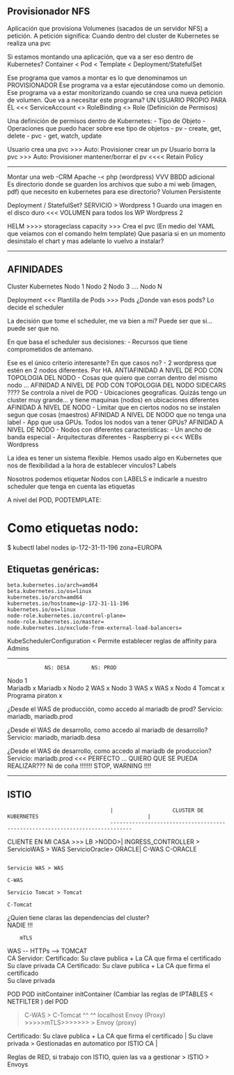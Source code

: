 Provisionador NFS
---------------------
Aplicación que provisiona Volumenes (sacados de un servidor NFS) a petición.
A petición significa:
    Cuando dentro del cluster de Kubernetes se realiza una pvc

Si estamos montando una aplicación, que va a ser eso dentro de Kubernetes?
    Container < Pod < Template < Deployment/StatefulSet

Ese programa que vamos a montar es lo que denominamos un PROVISIONADOR
Ese programa va a estar ejecutándose como un demonio.
Ese programa va a estar monitorizando cuando se crea una nueva peticion de volumen.
Que va a necesitar este programa?
    UN USUARIO PROPIO PARA ÉL <<< ServiceAccount <> RoleBinding <> Role (Definición de Permisos)
    
Una definición de permisos dentro de Kubernetes: 
    - Tipo de Objeto - Operaciones que puedo hacer sobre ese tipo de objetos
    - pv - create, get, delete
    - pvc - get, watch, update
    
Usuario crea una pvc >>> Auto: Provisioner crear un pv
Usuario borra la pvc >>> Auto: Provisioner mantener/borrar el pv    <<<< Retain Policy

-------------------------
Montar una web -CRM
    Apache -< php (wordpress)
                    VVV
                BBDD adicional  
Es directorio donde se guarden los archivos que subo a mi web (imagen, pdf)
que necesito en kubernetes para ese directorio? Volumen Persistente

Deployment / StatefulSet?
    SERVICIO > Wordpress 1
                    Guardo una imagen en el disco duro <<< VOLUMEN para todos los WP
               Wordpress 2
                    
HELM >>>> storageclass capacity >>> Crea el pvc (En medio del YAML que veiamos con el comando helm template)
Que pasaria si en un momento desinstalo el chart y mas adelante lo vuelvo a instalar?

----------------------------------------------------------------------------------------------------------------
AFINIDADES
----------------------------------------------------------------------------------------------------------------

Cluster Kubernetes
    Nodo 1
    Nodo 2
    Nodo 3
    ....
    Nodo N
    
Deployment <<< Plantilla de Pods >>> Pods ¿Donde van esos pods?
    Lo decide el scheduler

La decisión que tome el scheduler, me va bien a mi?
    Puede ser que si... puede ser que no.

En que basa el scheduler sus decisiones: 
    - Recursos que tiene comprometidos de antemano.

Ese es el único criterio interesante?
En que casos no?
    - 2 wordpress que estén en 2 nodos diferentes. Por HA.
        ANTIAFINIDAD A NIVEL DE POD CON TOPOLOGIA DEL NODO
    - Cosas que quiero que corran dentro del mismo nodo ...
        AFINIDAD A NIVEL DE POD CON TOPOLOGIA DEL NODO
        SIDECARS ???? Se controla a nivel de POD
    - Ubicaciones geograficas. Quizás tengo un cluster muy grande... y tiene maquinas (nodos) en ubicaciones diferentes
        AFINIDAD A NIVEL DE NODO
    - Limitar que en ciertos nodos no se instalen segun que cosas (maestros)
        AFINIDAD A NIVEL DE NODO que no tenga una label
    - App que usa GPUs. Todos los nodos van a tener GPUs?
        AFINIDAD A NIVEL DE NODO
    - Nodos con diferentes características: 
        - Un ancho de banda especial
        - Arquitecturas diferentes
            - Raspberry pi <<< WEBs Wordpress 

La idea es tener un sistema flexible.
Hemos usado algo en Kubernetes que nos de flexibilidad a la hora de establecer vínculos? Labels

Nosotros podemos etiquetar Nodos con LABELS e indicarle a nuestro scheduler que tenga en cuenta las etiquetas

A nivel del POD, PODTEMPLATE:
        
# Como etiquetas nodo:
$ kubectl label nodes ip-172-31-11-196 zona=EUROPA

## Etiquetas genéricas:
    beta.kubernetes.io/arch=amd64
    beta.kubernetes.io/os=linux
    kubernetes.io/arch=amd64
    kubernetes.io/hostname=ip-172-31-11-196
    kubernetes.io/os=linux
    node-role.kubernetes.io/control-plane=
    node-role.kubernetes.io/master=
    node.kubernetes.io/exclude-from-external-load-balancers=
    
    
KubeSchedulerConfiguration < Permite establecer reglas de affinity para Admins

------------------------------------------------------------------------------------
                NS: DESA       NS: PROD
Nodo 1          
    Mariadb       x
    Mariadb                         x
Nodo 2
    WAS                             x
Nodo 3
    WAS                             x
    WAS           x
Nodo 4
    Tomcat        x
    Programa 
      piraton     x
    
¿Desde el WAS de producción, como accedo al mariadb de prod?
    Servicio: mariadb, mariadb.prod
    
¿Desde el WAS de desarrollo, como accedo al mariadb de desarrollo?
    Servicio: mariadb, mariadb.desa
    
¿Desde el WAS de desarrollo, como accedo al mariadb de produccion?
    Servicio: mariadb.prod <<< PERFECTO ... QUIERO QUE SE PUEDA REALIZAR??? Ni de coña !!!!!!! STOP, WARNING !!!!
    
    
------------------------------------------------------------------------------------------------------------------
ISTIO
------------------------------------------------------------------------------------------------------------------
                                     |                   CLUSTER DE KUBERNETES                                   |
                                     -----------------------------------------------------------------------------
CLIENTE EN MI CASA  >>>     LB >NODO>|  INGRESS_CONTROLLER  >  ServicioWAS >    WAS        ServicioOracle> ORACLE|
                                                                                   C-WAS                    C-ORACLE
                                                                                            
                                                                                           Servicio WAS > WAS
                                                                                                            C-WAS
                                                                                           Servicio Tomcat > Tomcat
                                                                                                                C-Tomcat

¿Quien tiene claras las dependencias del cluster?  
    NADIE !!!
    
    
        mTLS
WAS -- HTTPs -->  TOMCAT    
CA                  Servidor: Certificado: Su clave publica + La CA que firma el certificado
                              Su clave privada
                    CA
Certificado: Su clave publica + La CA que firma el certificado                              
Su clave privada

POD                             POD
   initContainer                    initContainer (Cambiar las reglas de IPTABLES < NETFILTER ) del POD
>  C-WAS                         >  C-Tomcat
    ^^                                  ^^  localhost
 > Envoy (Proxy)  >>>>>mTLS>>>>>>>  > Envoy (proxy)

Certificado: Su clave publica + La CA que firma el certificado      |
Su clave privada                                                     > Gestionadas en automatico por ISTIO
CA                                                                  |

Reglas de RED, si trabajo con ISTIO, quien las va a gestionar > ISTIO > Envoys